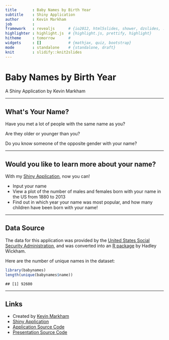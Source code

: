 ```yaml
---
title       : Baby Names by Birth Year
subtitle    : Shiny Application
author      : Kevin Markham
job         : 
framework   : revealjs      # {io2012, html5slides, shower, dzslides, ...}
highlighter : highlight.js  # {highlight.js, prettify, highlight}
hitheme     : tomorrow      # 
widgets     : []            # {mathjax, quiz, bootstrap}
mode        : standalone    # {standalone, draft}
knit        : slidify::knit2slides
---
```


# Baby Names by Birth Year

A Shiny Application by Kevin Markham

---

## What's Your Name?

Have you met a lot of people with the same name as you?

Are they older or younger than you?

Do you know someone of the opposite gender with your name?

---

## Would you like to learn more about your name?

With my [Shiny Application](https://justmarkham.shinyapps.io/babynames/), now you can!

* Input your name
* View a plot of the number of males and females born with your name in the US from 1880 to 2013
* Find out in which year your name was most popular, and how many children have been born with your name!

---

## Data Source

The data for this application was provided by the [United States Social Security Administration](http://www.ssa.gov/oact/babynames/limits.html), and was converted into an [R package](https://github.com/hadley/babynames) by Hadley Wickham.

Here are the number of unique names in the dataset:


```r
library(babynames)
length(unique(babynames$name))
```

```
## [1] 92600
```

---

## Links

* Created by [Kevin Markham](http://dataschool.io)
* [Shiny Application](https://justmarkham.shinyapps.io/babynames/)
* [Application Source Code](https://github.com/justmarkham/babynames)
* [Presentation Source Code](https://github.com/justmarkham/babynames/tree/gh-pages)
